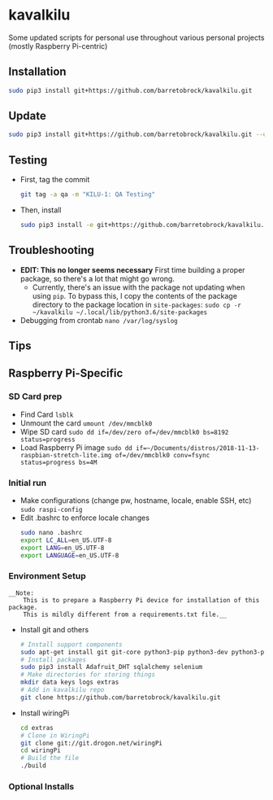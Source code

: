 # kavalkilu
Some updated scripts for personal use throughout various personal projects (mostly Raspberry Pi-centric)

## Installation
```bash
sudo pip3 install git+https://github.com/barretobrock/kavalkilu.git  
```

## Update
```bash
sudo pip3 install git+https://github.com/barretobrock/kavalkilu.git --upgrade
```

## Testing
 - First, tag the commit
    ```bash
    git tag -a qa -m "KILU-1: QA Testing"
    ```
 - Then, install
    ```bash
    sudo pip3 install -e git+https://github.com/barretobrock/kavalkilu.git@qa#egg=kavalkilu_qa
    ```

## Troubleshooting
 - **EDIT: This no longer seems necessary** 
    First time building a proper package, so there's a lot that might go wrong. 
    - Currently, there's an issue with the package not updating when using `pip`.
        To bypass this, I copy the contents of the package directory to the 
        package location in `site-packages`:
        `sudo cp -r ~/kavalkilu ~/.local/lib/python3.6/site-packages`
 - Debugging from crontab
   `nano /var/log/syslog`

## Tips


## Raspberry Pi-Specific

### SD Card prep
 - Find Card 
    `lsblk`
 - Unmount the card
    `umount /dev/mmcblk0`
 - Wipe SD card
    `sudo dd if=/dev/zero of=/dev/mmcblk0 bs=8192 status=progress`
 - Load Raspberry Pi image
    `sudo dd if=~/Documents/distros/2018-11-13-raspbian-stretch-lite.img of=/dev/mmcblk0 conv=fsync status=progress bs=4M`

### Initial run
 - Make configurations (change pw, hostname, locale, enable SSH, etc)
    `sudo raspi-config`
 - Edit .bashrc to enforce locale changes
    ```bash
    sudo nano .bashrc
    export LC_ALL=en_US.UTF-8
    export LANG=en_US.UTF-8
    export LANGUAGE=en_US.UTF-8
    ```

### Environment Setup
    __Note: 
        This is to prepare a Raspberry Pi device for installation of this package. 
        This is mildly different from a requirements.txt file.__ 

 - Install git and others
    ```bash
    # Install support components
    sudo apt-get install git git-core python3-pip python3-dev python3-pandas python3-mysqldb python3-rpi.gpio
    # Install packages
    sudo pip3 install Adafruit_DHT sqlalchemy selenium
    # Make directories for storing things
    mkdir data keys logs extras
    # Add in kavalkilu repo
    git clone https://github.com/barretobrock/kavalkilu.git
    ```
 - Install wiringPi
    ```bash
    cd extras
    # Clone in WiringPi
    git clone git://git.drogon.net/wiringPi
    cd wiringPi
    # Build the file
    ./build
    ```
    
### Optional Installs


